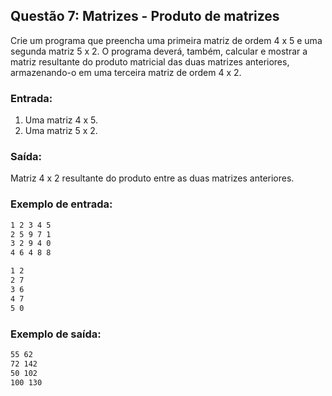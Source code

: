 ## Questão 7: Matrizes - Produto de matrizes
<p>Crie um programa que preencha uma primeira matriz de ordem 4 x 5 e uma segunda matriz 5 x 2. O programa deverá, também, calcular e mostrar a matriz resultante do produto matricial das duas matrizes anteriores, armazenando-o em uma terceira matriz de ordem 4 x 2.</p>

### Entrada:
1. Uma matriz 4 x 5.
2. Uma matriz 5 x 2.

### Saída:
Matriz 4 x 2 resultante do produto entre as duas matrizes anteriores.

### Exemplo de entrada:
```bash
1 2 3 4 5
2 5 9 7 1
3 2 9 4 0
4 6 4 8 8

1 2
2 7
3 6
4 7
5 0
```

### Exemplo de saída:
```bash
55 62
72 142
50 102
100 130
```